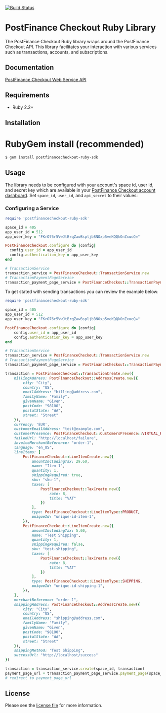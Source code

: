 [![Build Status](https://travis-ci.org/pfpayments/ruby-sdk.svg?branch=master)](https://travis-ci.org/pfpayments/ruby-sdk)

# PostFinance Checkout Ruby Library

The PostFinance Checkout Ruby library wraps around the PostFinance Checkout API. This library facilitates your interaction with various services such as transactions, accounts, and subscriptions.

## Documentation

[PostFinance Checkout Web Service API](https://checkout.postfinance.ch/doc/api/web-service)

## Requirements

- Ruby 2.2+

## Installation

# RubyGem install (recommended)

```sh
$ gem install postfinancecheckout-ruby-sdk
```

## Usage
The library needs to be configured with your account's space id, user id, and secret key which are available in your [PostFinance Checkout
account dashboard](https://checkout.postfinance.ch/account/select). Set `space_id`, `user_id`, and `api_secret` to their values:

### Configuring a Service

```ruby
require 'postfinancecheckout-ruby-sdk'

space_id = 405
app_user_id = 512
app_user_key = "FKrO76r5VwJtBrqZawBspljbBNOxp5veKQQkOnZxucQ="

PostFinanceCheckout.configure do |config|
  config.user_id = app_user_id
  config.authentication_key = app_user_key
end

# TransactionService
transaction_service = PostFinanceCheckout::TransactionService.new
# TransactionPaymentPageService
transaction_payment_page_service = PostFinanceCheckout::TransactionPaymentPageService.new
```

To get stated with sending transactions you can review the example below:

```ruby
require 'postfinancecheckout-ruby-sdk'

space_id = 405
app_user_id = 512
app_user_key = "FKrO76r5VwJtBrqZawBspljbBNOxp5veKQQkOnZxucQ="

PostFinanceCheckout.configure do |config|
    config.user_id = app_user_id
    config.authentication_key = app_user_key
end

# TransactionService
transaction_service = PostFinanceCheckout::TransactionService.new
# TransactionPaymentPageService
transaction_payment_page_service = PostFinanceCheckout::TransactionPaymentPageService.new

transaction = PostFinanceCheckout::TransactionCreate.new({
    billingAddress: PostFinanceCheckout::AddressCreate.new({
        city: "City",
        country: "US",
        emailAddress: "billing@address.com",
        familyName: "Family",
        givenName: "Given",
        postCode: "98100",
        postalState: "WA",
        street: "Street"
    }),
    currency: 'EUR',
    customerEmailAddress: "test@example.com",
    customerPresence: PostFinanceCheckout::CustomersPresence::VIRTUAL_PRESENT,
    failedUrl: "http://localhost/failure",
    invoiceMerchantReference: "order-1",
    language: "en_US",
    lineItems: [
        PostFinanceCheckout::LineItemCreate.new({
            amountIncludingTax: 29.60,
            name: "Item 1",
            quantity: 1,
            shippingRequired: true,
            sku: "sku-1",
            taxes: [
                PostFinanceCheckout::TaxCreate.new({
                    rate: 8,
                    title: "VAT"
                })
            ],
            type: PostFinanceCheckout::LineItemType::PRODUCT,
            uniqueId: "unique-id-item-1",
        }),
        PostFinanceCheckout::LineItemCreate.new({
            amountIncludingTax: 5.60,
            name: "Test Shipping",
            quantity: 1,
            shippingRequired: false,
            sku: "test-shipping",
            taxes: [
                PostFinanceCheckout::TaxCreate.new({
                    rate: 8,
                    title: "VAT"
                })
            ],
            type: PostFinanceCheckout::LineItemType::SHIPPING,
            uniqueId: "unique-id-shipping-1",
        }),
    ],
    merchantReference: "order-1",
    shippingAddress: PostFinanceCheckout::AddressCreate.new({
        city: "City",
        country: "US",
        emailAddress: "shipping@address.com",
        familyName: "Family",
        givenName: "Given",
        postCode: "98100",
        postalState: "WA",
        street: "Street"
    }),
    shippingMethod: "Test Shipping",
    successUrl: "http://localhost/success"
})

transaction = transaction_service.create(space_id, transaction)
payment_page_url = transaction_payment_page_service.payment_page(space_id, transaction.id)
# redirect to payment_page_url
```

## License

Please see the [license file](https://github.com/pfpayments/ruby-sdk/blob/master/LICENSE) for more information.
